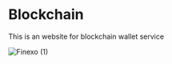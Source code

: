# Blockchain
 This is an website for blockchain wallet service

 
![Finexo (1)](https://github.com/MeetChhaiya/OpenLake/assets/61612902/15dcd402-634a-4a49-aa9b-06cd6bc9ab9d)
